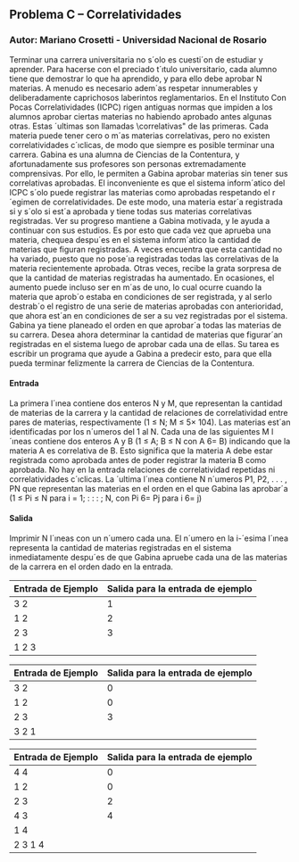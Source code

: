 ## Problema C – Correlatividades
### Autor: Mariano Crosetti - Universidad Nacional de Rosario

Terminar una carrera universitaria no s´olo es cuesti´on de estudiar y aprender. Para hacerse con el preciado t´ıtulo universitario, cada alumno tiene que demostrar lo que ha
aprendido, y para ello debe aprobar N materias. A menudo es necesario adem´as respetar
innumerables y deliberadamente caprichosos laberintos reglamentarios.
En el Instituto Con Pocas Correlatividades (ICPC) rigen antiguas normas que impiden
a los alumnos aprobar ciertas materias no habiendo aprobado antes algunas otras. Estas
´ultimas son llamadas \correlativas" de las primeras. Cada materia puede tener cero o
m´as materias correlativas, pero no existen correlatividades c´ıclicas, de modo que siempre
es posible terminar una carrera.
Gabina es una alumna de Ciencias de la Contentura, y afortunadamente sus profesores
son personas extremadamente comprensivas. Por ello, le permiten a Gabina aprobar materias sin tener sus correlativas aprobadas. El inconveniente es que el sistema inform´atico
del ICPC s´olo puede registrar las materias como aprobadas respetando el r´egimen de
correlatividades. De este modo, una materia estar´a registrada si y s´olo si est´a aprobada
y tiene todas sus materias correlativas registradas.
Ver su progreso mantiene a Gabina motivada, y le ayuda a continuar con sus estudios. Es
por esto que cada vez que aprueba una materia, chequea despu´es en el sistema inform´atico
la cantidad de materias que figuran registradas. A veces encuentra que esta cantidad
no ha variado, puesto que no pose´ıa registradas todas las correlativas de la materia
recientemente aprobada. Otras veces, recibe la grata sorpresa de que la cantidad de
materias registradas ha aumentado. En ocasiones, el aumento puede incluso ser en m´as de
uno, lo cual ocurre cuando la materia que aprob´o estaba en condiciones de ser registrada,
y al serlo destrab´o el registro de una serie de materias aprobadas con anterioridad, que
ahora est´an en condiciones de ser a su vez registradas por el sistema.
Gabina ya tiene planeado el orden en que aprobar´a todas las materias de su carrera.
Desea ahora determinar la cantidad de materias que figurar´an registradas en el sistema
luego de aprobar cada una de ellas. Su tarea es escribir un programa que ayude a Gabina
a predecir esto, para que ella pueda terminar felizmente la carrera de Ciencias de la
Contentura.
#### Entrada
La primera l´ınea contiene dos enteros N y M, que representan la cantidad de materias
de la carrera y la cantidad de relaciones de correlatividad entre pares de materias, respectivamente (1 ≤ N; M ≤ 5× 104). Las materias est´an identificadas por los n´umeros del
1 al N. Cada una de las siguientes M l´ıneas contiene dos enteros A y B (1 ≤ A; B ≤ N
con A 6= B) indicando que la materia A es correlativa de B. Esto significa que la materia A debe estar registrada como aprobada antes de poder registrar la materia B como
aprobada. No hay en la entrada relaciones de correlatividad repetidas ni correlatividades
c´ıclicas. La ´ultima l´ınea contiene N n´umeros P1, P2, . . . , PN que representan las materias
en el orden en el que Gabina las aprobar´a (1 ≤ Pi ≤ N para i = 1; : : : ; N, con Pi 6= Pj
para i 6= j)
#### Salida
Imprimir N l´ıneas con un n´umero cada una. El n´umero en la i-´esima l´ınea representa la
cantidad de materias registradas en el sistema inmediatamente despu´es de que Gabina
apruebe cada una de las materias de la carrera en el orden dado en la entrada.

| Entrada de Ejemplo     | Salida para la entrada de ejemplo        |
| -----------------------|------------------------------------------|
| 3 2                    | 1                                        |
| 1 2                    | 2                                        |
| 2 3                    | 3                                        |
| 1 2 3                  |                                          |

| Entrada de Ejemplo     | Salida para la entrada de ejemplo        |
| -----------------------|------------------------------------------|
| 3 2                    | 0                                        |
| 1 2                    | 0                                        |
| 2 3                    | 3                                        |
| 3 2 1                  |                                          |

| Entrada de Ejemplo     | Salida para la entrada de ejemplo        |
| -----------------------|------------------------------------------|
| 4 4                    | 0                                        |
| 1 2                    | 0                                        |
| 2 3                    | 2                                        |
| 4 3                    | 4                                        |
| 1 4                    |                                          |
| 2 3 1 4                |                                          |
